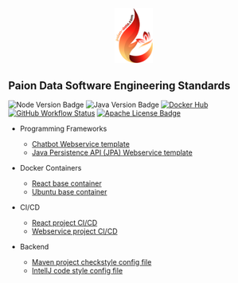 <div align="center">
    <img src="../img/logo-with-text.png" width="15%">
</div>

Paion Data Software Engineering Standards
-----------------------------------------

![Node Version Badge]
![Java Version Badge][Java Version Badge]
[![Docker Hub][Docker Hub Badge]][Docker Hub URL]
[![GitHub Workflow Status][GitHub Workflow Status Badge]][GitHub Workflow Status URL]
[![Apache License Badge]][Apache License, Version 2.0]

- Programming Frameworks

  - [Chatbot Webservice template](https://chatbot.paion-data.com/)
  - [Java Persistence API (JPA) Webservice template](https://entity-ws.paion-data.dev/)

- Docker Containers

  - [React base container](https://linuxserver.paion-data.dev/images/docker-react/)
  - [Ubuntu base container](https://linuxserver.paion-data.dev/images/docker-ubuntu-base/)

- CI/CD

  - [React project CI/CD](../.github/workflows/react-ci-cd.yaml)
  - [Webservice project CI/CD](../.github/workflows/ws-ci-cd.yaml)

- Backend

  - [Maven project checkstyle config file](../checkstyle.xml)
  - [IntellJ code style config file](../Paion-Data-WS-Project-intellij-code-style.xml)

[Apache License Badge]: https://img.shields.io/badge/Apache%202.0-F25910.svg?style=for-the-badge&logo=Apache&logoColor=white
[Apache License, Version 2.0]: https://www.apache.org/licenses/LICENSE-2.0

[Docker Hub Badge]: https://img.shields.io/badge/paiondatahub-2596EC.svg?style=for-the-badge&logo=docker&logoColor=white
[Docker Hub URL]: https://hub.docker.com/r/paiondatahub/

[GitHub Workflow Status Badge]: https://img.shields.io/github/actions/workflow/status/paion-data/.github/ci-cd.yaml?branch=master&logo=github&style=for-the-badge&label=GitHub%20Actions&labelColor=%232088FF
[GitHub Workflow Status URL]: https://github.com/paion-data/.github/actions/workflows/ci-cd.yaml

[Node Version Badge]: https://img.shields.io/badge/NODE-22-339933?logo=Node.js&logoColor=white&labelColor=66cc33&style=for-the-badge

[Java Version Badge]: https://img.shields.io/badge/Java-17-brightgreen?style=for-the-badge&logo=OpenJDK&logoColor=white
